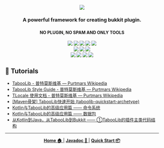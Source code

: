 <p align="center">
  <!-- legacy https://i.loli.net/2019/07/06/5d1f802426f2a12175.png -->
  <img src="https://i.loli.net/2021/02/24/pbLg5T4DyU2YoKS.png">
</p>
<h3 align="center">A powerful framework for creating bukkit plugin.</b><h3>
<h4 align="center">NO PLUGIN, NO SPAM AND ONLY TOOLS</b><h4>
<p align="center">
  <a>
    <img src="https://img.shields.io/github/license/bkm016/taboolib">
  </a>
  <a>
    <img src="https://img.shields.io/github/downloads/Bkm016/TabooLib/total">
  </a>
  <a>
    <img src="https://img.shields.io/github/languages/code-size/bkm016/taboolib">
  </a>
  <a>
    <img src="https://img.shields.io/badge/Version-5.7.2-green">
  </a>
  <a>
    <img src="https://img.shields.io/badge/Bukkit-1.8~1.16-blue">
  </a>
  <br>
  <a>
    <img src="https://img.shields.io/badge/TabooLib Loader-3.0.4-green">
  </a>
  <a>
    <img src="https://img.shields.io/badge/TabooLib Kotlin-1.0.75-green">
  </a>
  <a>
    <img src="https://img.shields.io/badge/TabooLib Deprecated-1.0.6-green">
  </a>
  <br>
  <a>
    <img src="https://img.shields.io/badge/kether--common-1.0.12-green">
  </a>
  <a>
    <img src="https://img.shields.io/badge/navigation--no--entity-1.0.7-green">
  </a>
  <a>
    <img src="https://img.shields.io/badge/blockdb-1.0.9-green">
  </a>
  <a>
    <img src="https://img.shields.io/badge/menubuilderlib-2.0.2-green">
  </a>
</p>
  
## 🌟 Tutorials
+ [TabooLib - 普特莫斯维基 — Purtmars Wikipedia](https://wiki.ptms.ink/index.php?title=TabooLib)
+ [TabooLib Style Guide - 普特莫斯维基 — Purtmars Wikipedia](https://wiki.ptms.ink/index.php?title=TabooLib_Style_Guide)
+ [TLocale 使用文档 - 普特莫斯维基 — Purtmars Wikipedia](https://wiki.ptms.ink/index.php?title=TLocale_使用文档)  
+ [[Maven骨架] TabooLib快速开始 (taboolib-quickstart-archetype)](https://www.mcbbs.net/thread-1149901-1-1.html)
+ [Kotlin与TabooLib的高级应用篇 —— 命令系统](https://www.mcbbs.net/thread-1165853-1-1.html)
+ [Kotlin与TabooLib的高级应用篇 —— 数据包](https://www.mcbbs.net/thread-1153472-1-1.html)
+ [从Kotlin到Java，从TabooLib到Bukkit —— ①TabooLib的插件主类代码结构](https://www.mcbbs.net/thread-1122780-1-1.html)

---
<p align="center">
  <a href="https://tabooproject.org">
    <b>Home 🏠</b>
  </a>
  |
  <a href="https://tabooproject.org/doc">
    <b>Javadoc 📖</b>
  </a>
  |
  <a href="https://wiki.ptms.ink/index.php?title=TabooLib">
    <b>Quick Start 📦</b>
  </a>
</p>
